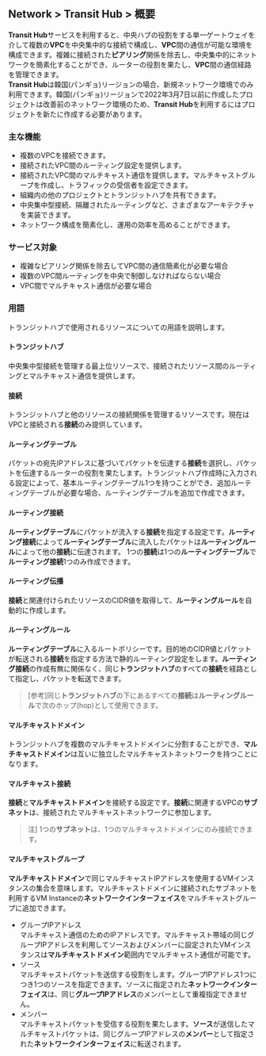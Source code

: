 
## Network > Transit Hub > 概要

**Transit Hub**サービスを利用すると、中央ハブの役割をする単一ゲートウェイを介して複数の**VPC**を中央集中的な接続で構成し、**VPC**間の通信が可能な環境を構成できます。複雑に接続された**ピアリング**関係を除去し、中央集中的にネットワークを簡素化することができ、ルーターの役割を果たし、**VPC**間の通信経路を管理できます。 </br>
**Transit Hub**は韓国(パンギョ)リージョンの場合、新規ネットワーク環境でのみ利用できます。韓国(パンギョ)リージョンで2022年3月7日以前に作成したプロジェクトは改善前のネットワーク環境のため、**Transit Hub**を利用するにはプロジェクトを新たに作成する必要があります。

### 主な機能

* 複数のVPCを接続できます。
* 接続されたVPC間のルーティング設定を提供します。
* 接続されたVPC間のマルチキャスト通信を提供します。マルチキャストグループを作成し、トラフィックの受信者を設定できます。
* 組織内の他のプロジェクトとトランジットハブを共有できます。
* 中央集中型接続、隔離されたルーティングなど、さまざまなアーキテクチャを実装できます。
* ネットワーク構成を簡素化し、運用の効率を高めることができます。

### サービス対象

* 複雑なピアリング関係を除去してVPC間の通信簡素化が必要な場合
* 複数のVPC間ルーティングを中央で制御しなければならない場合
* VPC間でマルチキャスト通信が必要な場合

### 用語

トランジットハブで使用されるリソースについての用語を説明します。

#### トランジットハブ

中央集中型接続を管理する最上位リソースで、接続されたリソース間のルーティングとマルチキャスト通信を提供します。

#### 接続

トランジットハブと他のリソースの接続関係を管理するリソースです。現在はVPCと接続される**接続**のみ提供しています。

#### ルーティングテーブル

パケットの宛先IPアドレスに基づいてパケットを伝達する**接続**を選択し、パケットを伝達するルーターの役割を果たします。トランジットハブ作成時に入力される設定によって、基本ルーティングテーブル1つを持つことができ、追加ルーティングテーブルが必要な場合、ルーティングテーブルを追加で作成できます。 

#### ルーティング接続

**ルーティングテーブル**にパケットが流入する**接続**を指定する設定です。**ルーティング接続**によって**ルーティングテーブル**に流入したパケットは**ルーティングルール**によって他の**接続**に伝達されます。 1つの**接続**は1つの**ルーティングテーブル**で**ルーティング接続**1つのみ作成できます。 

#### ルーティング伝播

**接続**と関連付けられたリソースのCIDR値を取得して、**ルーティングルール**を自動的に作成します。

#### ルーティングルール

**ルーティングテーブル**に入るルートポリシーです。目的地のCIDR値とパケットが転送される**接続**を指定する方法で静的ルーティング設定をします。**ルーティング接続**の作成有無に関係なく、同じ**トランジットハブ**のすべての**接続**を経路として指定し、パケットを転送できます。
> [参考]同じ**トランジットハブ**の下にあるすべての**接続**は**ルーティングルール**で次のホップ(hop)として使用できます。

#### マルチキャストドメイン

トランジットハブを複数のマルチキャストドメインに分割することができ、**マルチキャストドメイン**は互いに独立したマルチキャストネットワークを持つことになります。

#### マルチキャスト接続

**接続**と**マルチキャストドメイン**を接続する設定です。**接続**に関連するVPCの**サブネット**は、接続されたマルチキャストネットワークに参加します。
> 注] 1つの**サブネット**は、1つのマルチキャストドメインにのみ接続できます。

#### マルチキャストグループ

**マルチキャストドメイン**で同じマルチキャストIPアドレスを使用するVMインスタンスの集合を意味します。マルチキャストドメインに接続されたサブネットを利用するVM Instanceの**ネットワークインターフェイス**をマルチキャストグループに追加できます。

* グループIPアドレス<br>
マルチキャスト通信のためのIPアドレスです。マルチキャスト帯域の同じグループIPアドレスを利用してソースおよびメンバーに設定されたVMインスタンスは**マルチキャストドメイン**範囲内でマルチキャスト通信が可能です。
* ソース<br>
マルチキャストパケットを送信する役割をします。グループIPアドレス1つにつき1つのソースを指定できます。ソースに指定された**ネットワークインターフェイス**は、同じ**グループIPアドレス**のメンバーとして重複指定できません。
* メンバー<br>
マルチキャストパケットを受信する役割を果たします。**ソース**が送信したマルチキャストパケットは、同じグループIPアドレスの**メンバー**として指定された**ネットワークインターフェイス**に転送されます。
